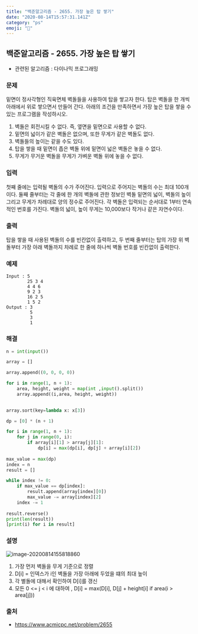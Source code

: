 ```yaml
---
title: "백준알고리즘 - 2655. 가장 높은 탑 쌓기"
date: "2020-08-14T15:57:31.141Z"
category: "ps"
emoji: "🧱"
---
```


## 백준알고리즘 - 2655. 가장 높은 탑 쌓기

- 관련된 알고리즘 : 다이나믹 프로그래밍

### 문제

밑면이 정사각형인 직육면체 벽돌들을 사용하여 탑을 쌓고자 한다. 탑은 벽돌을 한 개씩 아래에서 위로 쌓으면서 만들어 간다. 아래의 조건을 만족하면서 가장 높은 탑을 쌓을 수 있는 프로그램을 작성하시오.

1. 벽돌은 회전시킬 수 없다. 즉, 옆면을 밑면으로 사용할 수 없다.
2. 밑면의 넓이가 같은 벽돌은 없으며, 또한 무게가 같은 벽돌도 없다.
3. 벽돌들의 높이는 같을 수도 있다.
4. 탑을 쌓을 때 밑면이 좁은 벽돌 위에 밑면이 넓은 벽돌은 놓을 수 없다.
5. 무게가 무거운 벽돌을 무게가 가벼운 벽돌 위에 놓을 수 없다.

### 입력

첫째 줄에는 입력될 벽돌의 수가 주어진다. 입력으로 주어지는 벽돌의 수는 최대 100개이다. 둘째 줄부터는 각 줄에 한 개의 벽돌에 관한 정보인 벽돌 밑면의 넓이, 벽돌의 높이 그리고 무게가 차례대로 양의 정수로 주어진다. 각 벽돌은 입력되는 순서대로 1부터 연속적인 번호를 가진다. 벽돌의 넓이, 높이 무게는 10,000보다 작거나 같은 자연수이다.

### 출력

탑을 쌓을 때 사용된 벽돌의 수를 빈칸없이 출력하고, 두 번째 줄부터는 탑의 가장 위 벽돌부터 가장 아래 벽돌까지 차례로 한 줄에 하나씩 벽돌 번호를 빈칸없이 출력한다.

### 예제

```
Input : 5
        25 3 4
        4 4 6
        9 2 3
        16 2 5
        1 5 2
Output : 3
         5
         3
         1
```

### 해결

```python
n = int(input())

array = []

array.append((0, 0, 0, 0))

for i in range(1, n + 1):
    area, height, weight = map(int ,input().split())
    array.append((i,area, height, weight))
    

array.sort(key=lambda x: x[3])

dp = [0] * (n + 1)

for i in range(1, n + 1):
    for j in range(0, i):
        if array[i][1] > array[j][1]:
            dp[i] = max(dp[i], dp[j] + array[i][2])
            
max_value = max(dp)
index = n
result = []

while index != 0:
    if max_value == dp[index]:
        result.append(array[index][0])
        max_value -= array[index][2]
    index -= 1
    
result.reverse()
print(len(result))
[print(i) for i in result]
```

### 설명

![image-20200814155818860](https://user-images.githubusercontent.com/38130934/90222478-171c5b00-de47-11ea-8d8a-6e2cbc21454d.PNG)

1. 가장 먼저 벽돌을 무게 기준으로 정렬
2. D[i] = 인덱스가 i인 벽돌을 가장 아래에 두었을 떄의 최대 높이
3. 각 별돌에 대해서 확인하여 D[i]를 갱신
4. 모든 0 <= j < i 에 대하여 , D[i] = max(D[i], D[j] + height[i] if area(i > area[j]))

### 출처

- https://www.acmicpc.net/problem/2655
